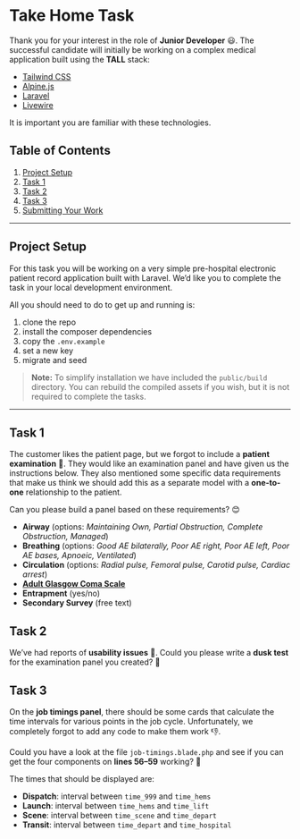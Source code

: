 # Take Home Task

Thank you for your interest in the role of **Junior Developer** 😃. The successful candidate will initially be working on a complex medical application built using the **TALL** stack:

- [Tailwind CSS](https://tailwindcss.com/)
- [Alpine.js](https://alpinejs.dev/)
- [Laravel](https://laravel.com/)
- [Livewire](https://laravel-livewire.com/)

It is important you are familiar with these technologies.

## Table of Contents
1. [Project Setup](#project-setup)
2. [Task 1](#task-1)
3. [Task 2](#task-2)
4. [Task 3](#task-3)
5. [Submitting Your Work](#submitting-your-work)

---

## Project Setup

For this task you will be working on a very simple pre-hospital electronic patient record application built with Laravel. We’d like you to complete the task in your local development environment.

All you should need to do to get up and running is:
1. clone the repo
2. install the composer dependencies
3. copy the ```.env.example```
4. set a new key
5. migrate and seed
   
> **Note:** To simplify installation we have included the `public/build` directory. You can rebuild the compiled assets if you wish, but it is not required to complete the tasks.

---

## Task 1

The customer likes the patient page, but we forgot to include a **patient examination** 🤦. They would like an examination panel and have given us the instructions below. They also mentioned some specific data requirements that make us think we should add this as a separate model with a **one-to-one** relationship to the patient.

Can you please build a panel based on these requirements? 😊

- **Airway** (options: *Maintaining Own, Partial Obstruction, Complete Obstruction, Managed*)
- **Breathing** (options: *Good AE bilaterally, Poor AE right, Poor AE left, Poor AE bases, Apnoeic, Ventilated*)
- **Circulation** (options: *Radial pulse, Femoral pulse, Carotid pulse, Cardiac arrest*)
- **[Adult Glasgow Coma Scale](https://en.wikipedia.org/wiki/Glasgow_Coma_Scale)**
- **Entrapment** (yes/no)
- **Secondary Survey** (free text)



## Task 2

We’ve had reports of **usability issues** 👿. Could you please write a **dusk test** for the examination panel you created? 🙏



## Task 3

On the **job timings panel**, there should be some cards that calculate the time intervals for various points in the job cycle. Unfortunately, we completely forgot to add any code to make them work 👎.

Could you have a look at the file `job-timings.blade.php` and see if you can get the four components on **lines 56–59** working? 💪

The times that should be displayed are:

- **Dispatch**: interval between `time_999` and `time_hems`
- **Launch**: interval between `time_hems` and `time_lift`
- **Scene**: interval between `time_scene` and `time_depart`
- **Transit**: interval between `time_depart` and `time_hospital`

